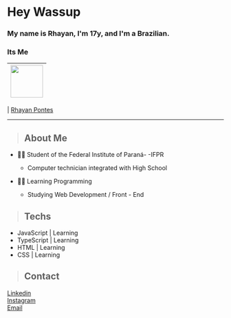 # Hey Wassup

### My name is Rhayan, I'm 17y, and I'm a Brazilian.

### Its Me

| [<img src="https://avatars.githubusercontent.com/u/81394506?v=4" width="75px;"/>](https://github.com/rhayanpontes) |
| :------------------------------------------------------------------------------------------------------------------------: |

| [Rhayan Pontes](https://github.com/rhayanpontes)

<hr>

> ## About Me

* 👨‍🏫 Student of the Federal Institute of Paraná- -IFPR
  * Computer technician integrated with High School 

* 👨‍💻 Learning Programming
  *  Studying Web Development / Front - End 

> ## Techs
+ JavaScript | Learning
+ TypeScript | Learning
+ HTML  | Learning
+ CSS  | Learning


> ## Contact
[Linkedin](https://www.linkedin.com/in/rhayan-pontes-618a2220a/) <br>
[Instagram](https://instagram.com/rhyanpontess) <br>
[Email](mailto:danyelppontes234@gmail.com)
